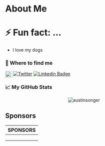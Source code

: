 # About Me

<!--
**austinsonger/austinsonger** is a ✨ _special_ ✨ repository because its `README.md` (this file) appears on your GitHub profile.

Here are some ideas to get you started:

- 🔭 I’m currently working on ...
- 🌱 I’m currently learning ...
- 👯 I’m looking to collaborate on ...
- 🤔 I’m looking for help with ...
- 💬 Ask me about ...
- 📫 How to reach me: ...
- 😄 Pronouns: ...
- ⚡ Fun fact: ...
-->


# ⚡ Fun fact: ...
- I love my dogs



### 🤔 Where to find me

[![Twitter](https://img.shields.io/twitter/url/https/twitter.com/TheAustinSonger.svg?style=social&label=Follow%20%40TheAustinsonger)](https://twitter.com/TheAustinSonger)
[![Linkedin Badge](https://img.shields.io/badge/-Austin%20Songer-blue?style=flat-square&logo=Linkedin&logoColor=white&link=https://www.linkedin.com/in/austinsonger/)](https://www.linkedin.com/in/austinsonger/)
<a href="https://open.spotify.com/user/5cw8sj8g0u9hanvj2sgqyd9km">
  <img align="left" alt="Abhishek's Spotify" width="22px" src="https://raw.githubusercontent.com/peterthehan/peterthehan/master/assets/spotify.svg" />
</a>





### 📈 My GitHub Stats

<p align="center"> <img src="https://github-readme-stats.vercel.app/api?username=austinsonger&show_icons=true&theme=gotham" alt="austinsonger" />



## Sponsors

|SPONSORS|
|---|
|   |
|   |
|   |




